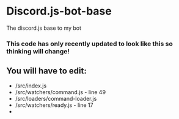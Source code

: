 # Discord.js-bot-base
 The discord.js base to my bot
### This code has only recently updated to look like this so thinking will change!

## You will have to edit:
- /src/index.js
- /src/watchers/command.js - line 49
- /src/loaders/command-loader.js
- /src/watchers/ready.js - line 17
- 

